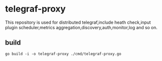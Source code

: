 # telegraf-proxy
This repository is used for distributed telegraf,include heath check,input plugin scheduler,metrics aggregation,discovery,auth,monitor,log and so on.

## build 
```
go build -i -o telegraf-proxy ./cmd/telegraf-proxy.go
```